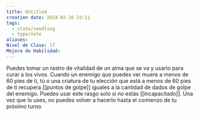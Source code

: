 ```yaml
---
title: Untitled
creation date: 2024-02-16 23:11
tags:
  - state/seedling
  - type/note
aliases: 
Nivel de Clase: 17
Mejora de Habilidad:
---
```

Puedes tomar un rastro de vitalidad de un alma que se va y usarlo para curar a los vivos. Cuando un enemigo que puedes ver muere a menos de 60 pies de ti, tú o una criatura de tu elección que está a menos de 60 pies de ti recupera [[puntos de golpe]] iguales a la cantidad de dados de golpe del enemigo.
Puedes usar este rasgo solo si no estás [[incapacitado]]. Una vez que lo uses, no puedes volver a hacerlo hasta el comienzo de tu próximo turno.

